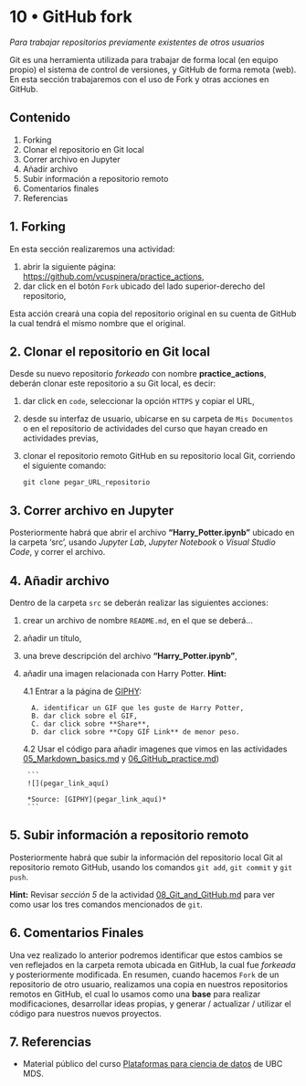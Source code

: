 # 10 • GitHub fork
*Para trabajar repositorios previamente existentes de otros usuarios*

Git es una herramienta utilizada para trabajar de forma local (en equipo propio) el sistema de control de versiones, y GitHub de forma remota (web). En esta sección trabajaremos con el uso de Fork y otras acciones en GitHub.

## Contenido
1. Forking
2. Clonar el repositorio en Git local
3. Correr archivo en Jupyter
4. Añadir archivo
5. Subir información a repositorio remoto
6. Comentarios finales
7. Referencias

## 1. Forking
En esta sección realizaremos una actividad:
1. abrir la siguiente página: https://github.com/vcuspinera/practice_actions,
2. dar click en el botón `Fork` ubicado del lado superior-derecho del repositorio,

Esta acción creará una copia del repositorio original en su cuenta de GitHub la cual tendrá el mismo nombre que el original.

## 2. Clonar el repositorio en Git local
Desde su nuevo repositorio *forkeado* con nombre **practice_actions**, deberán clonar este repositorio a su Git local, es decir:
1. dar click en `code`, seleccionar la opción `HTTPS` y copiar el URL,
2. desde su interfaz de usuario, ubicarse en su carpeta de `Mis Documentos` o en el repositorio de actividades del curso que hayan creado en actividades previas,
3. clonar el repositorio remoto GitHub en su repositorio local Git, corriendo el siguiente comando:

    ```
    git clone pegar_URL_repositorio
    ```

## 3. Correr archivo en Jupyter
Posteriormente habrá que abrir el archivo **“Harry_Potter.ipynb”** ubicado en la carpeta ‘src’, usando *Jupyter Lab*, *Jupyter Notebook* o *Visual Studio Code*, y correr el archivo.

## 4. Añadir archivo
Dentro de la carpeta `src` se deberán realizar las siguientes acciones:
1. crear un archivo de nombre `README.md`, en el que se deberá...
2. añadir un título, 
3. una breve descripción del archivo **“Harry_Potter.ipynb”**,
4. añadir una imagen relacionada con Harry Potter. **Hint:**

    4.1 Entrar a la página de [GIPHY](https://giphy.com):

         A. identificar un GIF que les guste de Harry Potter,   
         B. dar click sobre el GIF,  
         C. dar click sobre **Share**,  
         D. dar click sobre **Copy GIF Link** de menor peso.  
        
    4.2 Usar el código para añadir imagenes que vimos en las actividades [05_Markdown_basics.md](https://github.com/vcuspinera/UDG_MCD_Project_Dev_II/blob/main/actividades/05_Markdown_basics.md) y [06_GitHub_practice.md](https://github.com/vcuspinera/UDG_MCD_Project_Dev_II/blob/main/actividades/06_GitHub_practice.md))

        ```
        ![](pegar_link_aquí)  
        
        *Source: [GIPHY](pegar_link_aquí)*
        ```

## 5. Subir información a repositorio remoto

Posteriormente habrá que subir la información del repositorio local Git al repositorio remoto GitHub, usando los comandos `git add`, `git commit` y `git push`.

**Hint:** Revisar *sección 5* de la actividad [08_Git_and_GitHub.md](https://github.com/vcuspinera/UDG_MCD_Project_Dev_II/blob/main/actividades/08_Git_and_GitHub.md) para ver como usar los tres comandos mencionados de `git`.

## 6. Comentarios Finales
Una vez realizado lo anterior podremos identificar que estos cambios se ven reflejados en la carpeta remota ubicada en GitHub, la cual fue *forkeada* y posteriormente modificada. En resumen, cuando hacemos `Fork` de un repositorio de otro usuario, realizamos una copia en nuestros repositorios remotos en GitHub, el cual lo usamos como una **base** para realizar modificaciones, desarrollar ideas propias, y generar / actualizar / utilizar el código para nuestros nuevos proyectos.

## 7. Referencias
- Material público del curso [Plataformas para ciencia de datos](https://github.com/UBC-MDS/DSCI_521_platforms-dsci) de UBC MDS.
